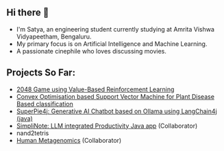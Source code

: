 ## Hi there 👋
- I'm Satya, an engineering student currently studying at Amrita Vishwa Vidyapeetham, Bengaluru.
- My primary focus is on Artificial Intelligence and Machine Learning.
- A passionate cinephile who loves discussing movies.

## Projects So Far:
- [2048 Game using Value-Based Reinforcement Learning](https://github.com/CodeLanderV/2048-Reinforcement-Learning)
- [Convex Optimisation based Support Vector Machine for Plant Disease Based classification](https://github.com/Akshitad23/PlantSVM)
- [SuperPie4j: Generative AI Chatbot based on Ollama using LangChain4j (java)](https://github.com/CodeLanderV/SuperPie4j)
- [SimpliNote: LLM integrated Productivity Java app](https://github.com/CodeLanderV/SimpliNote) (Collaborator)
- nand2tetris
- [Human Metagenomics](https://github.com/Ekansh-K/Human_Metagenomics_IBD_Project/tree/Satya's-Branch/dataset) (Collaborator)
